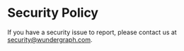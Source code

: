 # Security Policy

If you have a security issue to report, please contact us at [security@wundergraph.com](mailto:security@wundergraph.com).